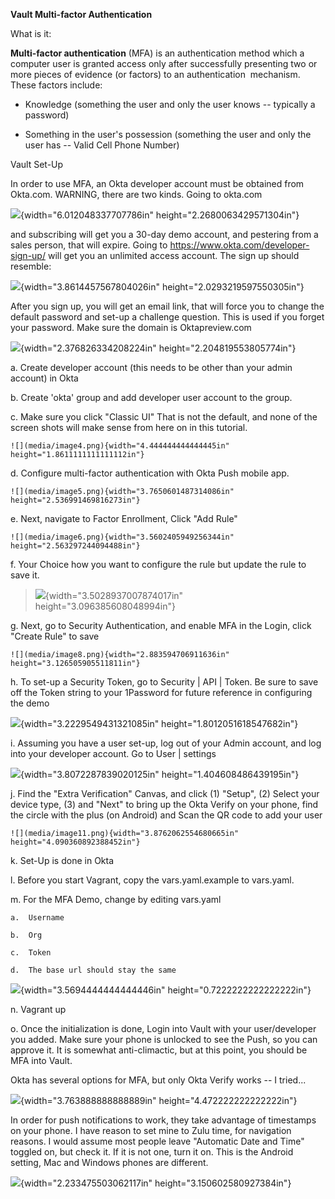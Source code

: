 **Vault Multi-factor Authentication**

What is it:

**Multi-factor authentication** (MFA) is an authentication method 
which a computer user is granted access only after successfully
presenting two or more pieces of evidence (or factors) to
an authentication  mechanism. These factors include:

-   Knowledge (something the user and only the user knows -- typically a
    password)

-   Something in the user's possession (something the user and only the
    user has -- Valid Cell Phone Number)

Vault Set-Up

In order to use MFA, an Okta developer account must be obtained from
Okta.com. WARNING, there are two kinds. Going to okta.com

![](media/image1.png){width="6.012048337707786in"
height="2.2680063429571304in"}

and subscribing will get you a 30-day demo account, and pestering from a
sales person, that will expire. Going to
<https://www.okta.com/developer-sign-up/> will get you an unlimited
access account. The sign up should resemble:

![](media/image2.png){width="3.8614457567804026in"
height="2.0293219597550305in"}

After you sign up, you will get an email link, that will force you to
change the default password and set-up a challenge question. This is
used if you forget your password. Make sure the domain is
Oktapreview.com

![](media/image3.png){width="2.376826334208224in"
height="2.204819553805774in"}

a.  Create developer account (this needs to be other than your admin
    account) in Okta

b.  Create \'okta\' group and add developer user account to the group.

c.  Make sure you click "Classic UI" That is not the default, and none
    of the screen shots will make sense from here on in this tutorial.

    ![](media/image4.png){width="4.444444444444445in"
    height="1.8611111111111112in"}

d.  Configure multi-factor authentication with Okta Push mobile app.

    ![](media/image5.png){width="3.7650601487314086in"
    height="2.536991469816273in"}

e.  Next, navigate to Factor Enrollment, Click "Add Rule"

    ![](media/image6.png){width="3.5602405949256344in"
    height="2.563297244094488in"}

f.  Your Choice how you want to configure the rule but update the rule
    to save it.

> ![](media/image7.png){width="3.5028937007874017in"
> height="3.096385608048994in"}

g.  Next, go to Security Authentication, and enable MFA in the Login,
    click "Create Rule" to save

    ![](media/image8.png){width="2.883594706911636in"
    height="3.126505905511811in"}

h.  To set-up a Security Token, go to Security \| API \| Token. Be sure
    to save off the Token string to your 1Password for future reference
    in configuring the demo

![](media/image9.png){width="3.2229549431321085in"
height="1.8012051618547682in"}

i.  Assuming you have a user set-up, log out of your Admin account, and
    log into your developer account. Go to User \| settings

![](media/image10.png){width="3.8072287839020125in"
height="1.404608486439195in"}

j.  Find the "Extra Verification" Canvas, and click (1) "Setup", (2)
    Select your device type, (3) and "Next" to bring up the Okta Verify
    on your phone, find the circle with the plus (on Android) and Scan
    the QR code to add your user

    ![](media/image11.png){width="3.8762062554680665in"
    height="4.090360892388452in"}

k.  Set-Up is done in Okta

l.  Before you start Vagrant, copy the vars.yaml.example to vars.yaml.

m.  For the MFA Demo, change by editing vars.yaml

    a.  Username

    b.  Org

    c.  Token

    d.  The base url should stay the same

![](media/image12.png){width="3.5694444444444446in"
height="0.7222222222222222in"}

n.  Vagrant up

o.  Once the initialization is done, Login into Vault with your
    user/developer you added. Make sure your phone is unlocked to see
    the Push, so you can approve it. It is somewhat anti-climactic, but
    at this point, you should be MFA into Vault.

Okta has several options for MFA, but only Okta Verify works -- I
tried...

![](media/image13.png){width="3.763888888888889in"
height="4.472222222222222in"}

In order for push notifications to work, they take advantage of
timestamps on your phone. I have reason to set mine to Zulu time, for
navigation reasons. I would assume most people leave "Automatic Date and
Time" toggled on, but check it. If it is not one, turn it on. This is
the Android setting, Mac and Windows phones are different.

![](media/image14.png){width="2.233475503062117in"
height="3.150602580927384in"}
